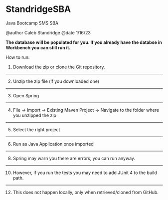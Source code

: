 # StandridgeSBA
Java Bootcamp SMS SBA

@author Caleb Standridge
@date 1/16/23

**The database will be populated for you. If you already have the databse in Workbench you can still run it.**


How to run:
1. Download the zip or clone the Git repository.
---------------------------------------------
2. Unzip the zip file (if you downloaded one)
---------------------------------------------
3. Open Spring
---------------------------------------------
4. File -> Import -> Existing Maven Project -> Navigate to the folder where you unzipped the zip
---------------------------------------------
5. Select the right project
---------------------------------------------
6. Run as Java Application once imported
---------------------------------------------
8. Spring may warn you there are errors, you can run anyway.
---------------------------------------------
10. However, if you run the tests you may need to add JUnit 4 to the build path.
---------------------------------------------
12. This does not happen locally, only when retrieved/cloned from GitHub.

